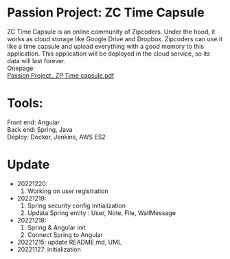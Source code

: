 
# Passion Project: ZC Time Capsule
ZC Time Capsule is an online community of Zipcoders. Under the hood, it works as cloud storage like Google Drive and Dropbox. Zipcoders can use it like a time capsule and upload everything with a good memory to this application. This application will be deployed in the cloud service, so its data will last forever. \
Onepage:\
[Passion Project_ ZP Time capsule.pdf](https://github.com/HanquanL/ZCTC/files/10249395/Passion.Project_.ZP.Time.capsule.pdf)
# Tools:
Front end: Angular\
Back end: Spring, Java\
Deploy: Docker, Jenkins, AWS ES2

# Update
* 20221220:
    1. Working on user registration
* 20221219:
    1. Spring security config initialization
    2. Updata Spring entity : User, Note, File, WallMessage
* 20221218:
    1. Spring & Angular init
    2. Connect Spring to Angular
* 20221215: update README.md, UML
* 20221127: initialization
